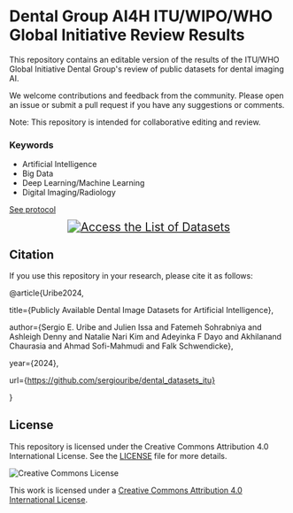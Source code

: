 # Dental Group AI4H ITU/WIPO/WHO Global Initiative Review Results

This repository contains an editable version of the results of the ITU/WHO Global Initiative Dental Group's review of public datasets for dental imaging AI.



We welcome contributions and feedback from the community. Please open an issue or submit a pull request if you have any suggestions or comments.

Note: This repository is intended for collaborative editing and review. 


### Keywords
- Artificial Intelligence
- Big Data
- Deep Learning/Machine Learning
- Digital Imaging/Radiology

[See protocol](https://osf.io/mf897/)



<p align="center">
  <a href="https://github.com/sergiouribe/dental_datasets_itu/blob/main/AI_Dental_Datasets_List.md">
    <img src="https://img.shields.io/badge/-Access%20the%20List%20of%20Datasets-blue" alt="Access the List of Datasets" style="transform: scale(1.5);">
  </a>
</p>




## Citation

If you use this repository in your research, please cite it as follows:

@article{Uribe2024,

title={Publicly Available Dental Image Datasets for Artificial Intelligence},

author={Sergio E. Uribe and Julien Issa and Fatemeh Sohrabniya and Ashleigh Denny and Natalie Nari Kim and Adeyinka F Dayo and Akhilanand Chaurasia and Ahmad Sofi-Mahmudi and Falk Schwendicke},

year={2024},

url={https://github.com/sergiouribe/dental_datasets_itu}

}



## License

This repository is licensed under the Creative Commons Attribution 4.0 International License. See the [LICENSE](LICENSE) file for more details.

![Creative Commons License](https://i.creativecommons.org/l/by/4.0/88x31.png)

This work is licensed under a [Creative Commons Attribution 4.0 International License](http://creativecommons.org/licenses/by/4.0/).
